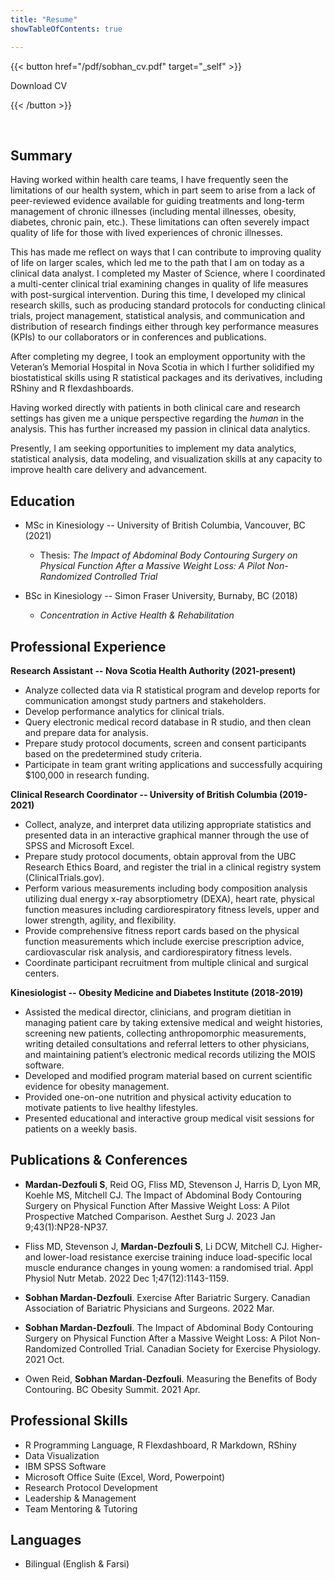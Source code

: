 ```yaml
---
title: "Resume"
showTableOfContents: true

---
```


{{< button href="/pdf/sobhan_cv.pdf" target="_self" >}}

Download CV 

{{< /button >}}



 <br>

## Summary

Having worked within health care teams, I have frequently seen the limitations of our health system, which in part seem to arise from a lack of peer-reviewed evidence available for guiding treatments and long-term management of chronic illnesses (including mental illnesses, obesity, diabetes, chronic pain, etc.). These limitations can often severely impact quality of life for those with lived experiences of chronic illnesses.

This has made me reflect on ways that I can contribute to improving quality of life on larger scales, which led me to the path that I am on today as a clinical data analyst. I completed my Master of Science, where I coordinated a multi-center clinical trial examining changes in quality of life measures with post-surgical intervention. During this time, I developed my clinical research skills, such as producing standard protocols for conducting clinical trials, project management, statistical analysis, and communication and distribution of research findings either through key performance measures (KPIs) to our collaborators or in conferences and publications.

After completing my degree, I took an employment opportunity with the Veteran’s Memorial Hospital in Nova Scotia in which I further solidified my biostatistical skills using R statistical packages and its derivatives, including RShiny and R flexdashboards.

Having worked directly with patients in both clinical care and research settings has given me a unique perspective regarding the *human* in the analysis. This has further increased my passion in clinical data analytics.

Presently, I am seeking opportunities to implement my data analytics, statistical analysis, data modeling, and visualization skills at any capacity to improve health care delivery and advancement.



## Education 


- MSc in Kinesiology -- University of British Columbia, Vancouver, BC (2021)
  
  + Thesis: *The Impact of Abdominal Body Contouring Surgery on Physical Function After a Massive         Weight Loss: A Pilot Non-Randomized Controlled Trial* 
 
- BSc in Kinesiology -- Simon Fraser University, Burnaby, BC (2018)

  + *Concentration in Active Health & Rehabilitation*


## Professional Experience

**Research Assistant -- Nova Scotia Health Authority (2021-present)**
-	Analyze collected data via R statistical program and develop reports for communication amongst study partners and stakeholders.
-	Develop performance analytics for clinical trials.
-	Query electronic medical record database in R studio, and then clean and prepare data for analysis. 
-	Prepare study protocol documents, screen and consent participants based on the predetermined study criteria.
-	Participate in team grant writing applications and successfully acquiring $100,000 in research funding. 


**Clinical Research Coordinator -- University of British Columbia (2019-2021)**

-	Collect, analyze, and interpret data utilizing appropriate statistics and presented data in an interactive graphical manner through the use of SPSS and Microsoft Excel.
-	Prepare study protocol documents, obtain approval from the UBC Research Ethics Board, and register the trial in a clinical registry system (ClinicalTrials.gov).
-	Perform various measurements including body composition analysis utilizing dual energy x-ray absorptiometry (DEXA), heart rate, physical function measures including cardiorespiratory fitness levels, upper and lower strength, agility, and flexibility.
-	Provide comprehensive fitness report cards based on the physical function measurements which include exercise prescription advice, cardiovascular risk analysis, and cardiorespiratory fitness levels.
-	Coordinate participant recruitment from multiple clinical and surgical centers.


**Kinesiologist -- Obesity Medicine and Diabetes Institute (2018-2019)** 

-	Assisted the medical director, clinicians, and program dietitian in managing patient care by taking extensive medical and weight histories, screening new patients, collecting anthropomorphic measurements, writing detailed consultations and referral letters to other physicians, and maintaining patient’s electronic medical records utilizing the MOIS software. 
-	Developed and modified program material based on current scientific evidence for obesity management.
-	Provided one-on-one nutrition and physical activity education to motivate patients to live healthy lifestyles.
-	Presented educational and interactive group medical visit sessions for patients on a weekly basis.


## Publications & Conferences  

-	**Mardan-Dezfouli S**, Reid OG, Fliss MD, Stevenson J, Harris D, Lyon MR, Koehle MS, Mitchell CJ. The Impact of Abdominal Body Contouring Surgery on Physical Function After Massive Weight Loss: A Pilot Prospective Matched Comparison. Aesthet Surg J. 2023 Jan 9;43(1):NP28-NP37. 

-	 Fliss MD, Stevenson J, **Mardan-Dezfouli S**, Li DCW, Mitchell CJ. Higher- and lower-load resistance exercise training induce load-specific local muscle endurance changes in young women: a randomised trial. Appl Physiol Nutr Metab. 2022 Dec 1;47(12):1143-1159.


- **Sobhan Mardan-Dezfouli**. Exercise After Bariatric Surgery. Canadian Association of Bariatric Physicians and Surgeons. 2022 Mar.

- **Sobhan Mardan-Dezfouli**. The Impact of Abdominal Body Contouring Surgery on Physical Function After a Massive Weight Loss: A Pilot Non-Randomized Controlled Trial. Canadian Society for Exercise Physiology. 2021 Oct.

- Owen Reid, **Sobhan Mardan-Dezfouli**. Measuring the Benefits of Body Contouring. BC Obesity Summit. 2021 Apr.



## Professional Skills 

-	R Programming Language, R Flexdashboard, R Markdown, RShiny  
-	Data Visualization 
- IBM SPSS Software
- Microsoft Office Suite (Excel, Word, Powerpoint)
-	Research Protocol Development
-	Leadership & Management
-	Team Mentoring & Tutoring

## Languages
-	Bilingual (English & Farsi)



